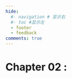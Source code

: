 ```yaml
---
hide:
  #- navigation # 显示右
  #- toc #显示左
  - footer
  - feedback
comments: true
--- 
```


# Chapter 02 : 